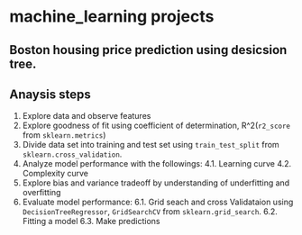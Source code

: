 # machine_learning projects
## Boston housing price prediction using desicsion tree.
## Anaysis steps
1. Explore data and observe features
2. Explore goodness of fit using coefficient of determination, R^2(``r2_score`` from ``sklearn.metrics``)
3. Divide data set into training and test set using ``train_test_split`` from ``sklearn.cross_validation``.
4. Analyze model performance with the followings:
    4.1. Learning curve
    4.2. Complexity curve
5. Explore bias and variance tradeoff by understanding of underfitting and overfitting
6. Evaluate model performance:
    6.1. Grid seach and cross Validataion using ``DecisionTreeRegressor``, ``GridSearchCV`` from ``sklearn.grid_search``.
    6.2. Fitting a model
    6.3. Make predictions
